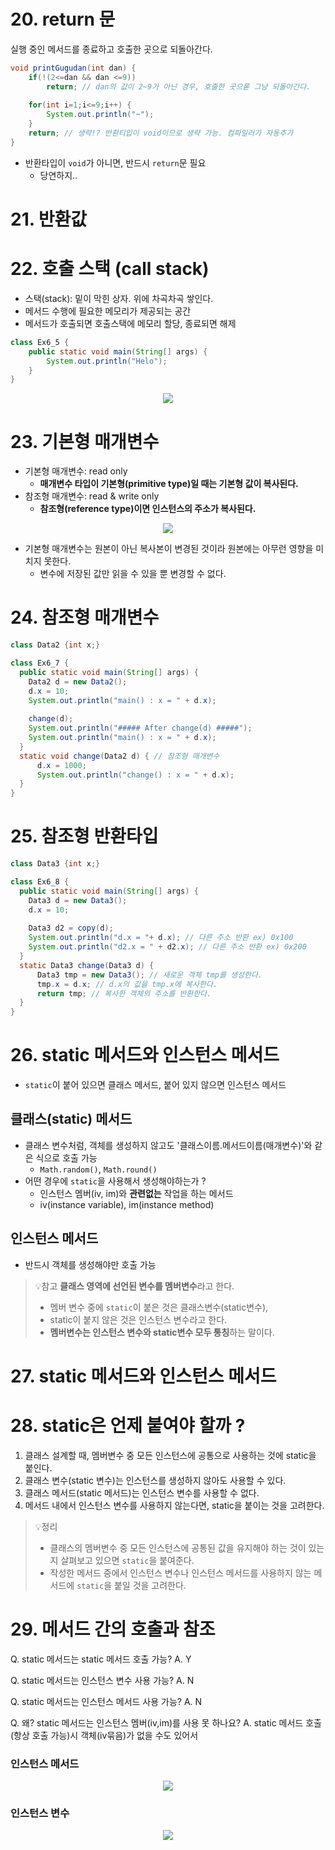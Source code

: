 # 20. return 문

실행 중인 메서드를 종료하고 호출한 곳으로 되돌아간다.

```java
void printGugudan(int dan) {
    if(!(2<=dan && dan <=9))
        return; // dan의 값이 2~9가 아닌 경우, 호출한 곳으롣 그냥 되돌아간다.
    
    for(int i=1;i<=9;i++) {
        System.out.println("~");  
    }
    return; // 생략!? 반환티입이 void이므로 생략 가능. 컴파일러가 자동추가
}
```
- 반환타입이 `void`가 아니면, 반드시 `return`문 필요
  - 당연하지..


# 21. 반환값


# 22. 호출 스택 (call stack)
- 스택(stack): 밑이 막힌 상자. 위에 차곡차곡 쌓인다.
- 메서드 수행에 필요한 메모리가 제공되는 공간
- 메서드가 호출되면 호출스택에 메모리 할당, 종료되면 해제

```java
class Ex6_5 {
    public static void main(String[] args) {
        System.out.println("Helo");
    }
}
```
<p align="center">
<img src=../image/callStack.png>
</p>

# 23. 기본형 매개변수
- 기본형 매개변수: read only
  - **매개변수 타입이 기본형(primitive type)일 때는 기본형 값이 복사된다.**
- 참조형 매개변수: read & write only
  - **참조형(reference type)이면 인스턴스의 주소가 복사된다.**

<p align="center">
<img src=../image/primitiveParameter.png>
</p>

- 기본형 매개변수는 원본이 아닌 복사본이 변경된 것이라 원본에는 아무런 영향을 미치지 못한다.
  - 변수에 저장된 값만 읽을 수 있을 뿐 변경할 수 없다.

# 24. 참조형 매개변수
```java
class Data2 {int x;}

class Ex6_7 {
  public static void main(String[] args) {
    Data2 d = new Data2();
    d.x = 10;
    System.out.println("main() : x = " + d.x);
    
    change(d);
    System.out.println("##### After change(d) #####");
    System.out.println("main() : x = " + d.x);
  }
  static void change(Data2 d) { // 참조형 매개변수 
      d.x = 1000;
      System.out.println("change() : x = " + d.x);
  }
}
```

# 25. 참조형 반환타입
```java
class Data3 {int x;}

class Ex6_8 {
  public static void main(String[] args) {
    Data3 d = new Data3();
    d.x = 10;
    
    Data3 d2 = copy(d);
    System.out.println("d.x = "+ d.x); // 다른 주소 반환 ex) 0x100
    System.out.println("d2.x = " + d2.x); // 다른 주소 반환 ex) 0x200
  }
  static Data3 change(Data3 d) {  
      Data3 tmp = new Data3(); // 새로운 객체 tmp를 생성한다.
      tmp.x = d.x; // d.x의 값을 tmp.x에 복사한다.
      return tmp; // 복사한 객체의 주소를 반환한다.
  }
}
```
# 26. static 메서드와 인스턴스 메서드
- `static`이 붙어 있으면 클래스 메서드, 붙어 있지 않으면 인스턴스 메서드


## 클래스(static) 메서드
- 클래스 변수처럼, 객체를 생성하지 않고도 '클래스이름.메서드이름(매개변수)'와 같은 식으로 호출 가능
  - `Math.random()`, `Math.round()`
- 어떤 경우에 `static`을 사용해서 생성해야하는가 ?
  - 인스턴스 멤버(iv, im)와 **관련없는** 작업을 하는 메서드
  - iv(instance variable), im(instance method)

## 인스턴스 메서드
- 반드시 객체를 생성해야만 호출 가능

> 💡참고
> **클래스 영역에 선언된 변수를 멤버변수**라고 한다.
> - 멤버 변수 중에 `static`이 붙은 것은 클래스변수(static변수),
> - static이 붙지 않은 것은 인스턴스 변수라고 한다.
> - **멤버변수는 인스턴스 변수와 static변수 모두 통칭**하는 말이다.

# 27. static 메서드와 인스턴스 메서드

# 28. static은 언제 붙여야 할까 ?

1. 클래스 설계할 때, 멤버변수 중 모든 인스턴스에 공통으로 사용하는 것에 static을 붙인다.
2. 클래스 변수(static 변수)는 인스턴스를 생성하지 않아도 사용할 수 있다.
3. 클래스 메서드(static 메서드)는 인스턴스 변수를 사용할 수 없다.
4. 메서드 내에서 인스턴스 변수를 사용하지 않는다면, static을 붙이는 것을 고려한다.

> 💡정리
> - 클래스의 멤버변수 중 모든 인스턴스에 공통된 값을 유지해야 하는 것이 있는지 살펴보고 있으면 `static`을 붙여준다.
> - 작성한 메서드 중에서 인스턴스 변수나 인스턴스 메서드를 사용하지 않는 메서드에 `static`을 붙일 것을 고려한다.


# 29. 메서드 간의 호출과 참조
Q. static 메서드는 static 메서드 호출 가능?
A. Y

Q. static 메서드는 인스턴스 변수 사용 가능?
A. N

Q. static 메서드는 인스턴스 메서드 사용 가능?
A. N

Q. 왜? static 메서드는 인스턴스 멤버(iv,im)를 사용 못 하나요?
A. static 메서드 호출(항상 호출 가능)시 객체(iv묶음)가 없을 수도 있어서

### 인스턴스 메서드
<p align="center">
<img src=../image/methodCallAndRefer.png>
</p>

### 인스턴스 변수
<p align="center">
<img src=../image/methodCallAndRefer2.png>
</p>
